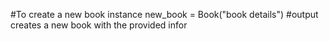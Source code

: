 #To create a new book instance
new_book = Book("book details")  #output creates a new book with the provided infor